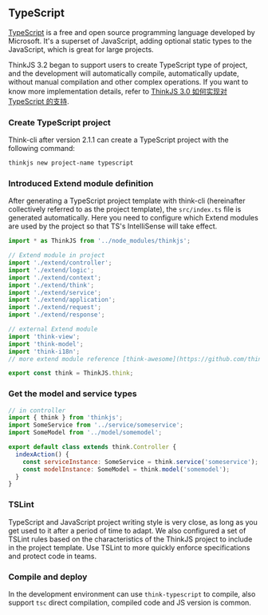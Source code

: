 ## TypeScript

[TypeScript](http://www.typescriptlang.org/) is a free and open source programming language developed by Microsoft. It's a superset of JavaScript, adding optional static types to the JavaScript, which is great for large projects.

ThinkJS 3.2 began to support users to create TypeScript type of project, and the development will automatically compile, automatically update, without manual compilation and other complex operations. If you want to know more implementation details, refer to [ThinkJS 3.0 如何实现对 TypeScript 的支持](https://zhuanlan.zhihu.com/p/31057738).

### Create TypeScript project

Think-cli after version 2.1.1 can create a TypeScript project with the following command:

```sh
thinkjs new project-name typescript
```

### Introduced Extend module definition

After generating a TypeScript project template with think-cli (hereinafter collectively referred to as the project template), the `src/index.ts` file is generated automatically. Here you need to configure which Extend modules are used by the project so that TS's IntelliSense will take effect.

``` js
import * as ThinkJS from '../node_modules/thinkjs';

// Extend module in project
import './extend/controller';
import './extend/logic';
import './extend/context';
import './extend/think';
import './extend/service';
import './extend/application';
import './extend/request';
import './extend/response';

// external Extend module
import 'think-view';
import 'think-model';
import 'think-i18n';
// more extend module reference [think-awesome](https://github.com/thinkjs/think-awesome)

export const think = ThinkJS.think;
```

### Get the model and service types
```js
// in controller
import { think } from 'thinkjs';
import SomeService from '../service/someservice';
import SomeModel from '../model/somemodel';

export default class extends think.Controller {
  indexAction() {
    const serviceInstance: SomeService = think.service('someservice');
    const modelInstance: SomeModel = think.model('somemodel');
  }
}
```

### TSLint

TypeScript and JavaScript project writing style is very close, as long as you get used to it after a period of time to adapt. We also configured a set of TSLint rules based on the characteristics of the ThinkJS project to include in the project template. Use TSLint to more quickly enforce specifications and protect code in teams.

### Compile and deploy

In the development environment can use `think-typescript` to compile, also support `tsc` direct compilation, compiled code and JS version is common.
